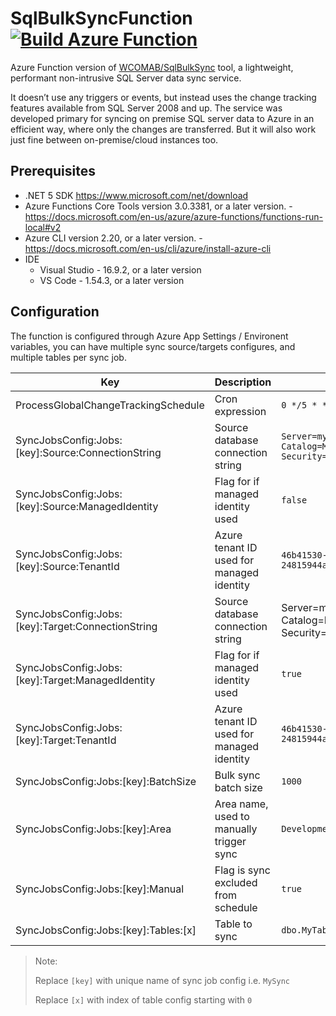 # SqlBulkSyncFunction [![Build Azure Function](https://github.com/WCOMAB/SqlBulkSyncFunction/actions/workflows/build.yml/badge.svg?branch=main)](https://github.com/WCOMAB/SqlBulkSyncFunction/actions/workflows/build.yml)

Azure Function version of [WCOMAB/SqlBulkSync](https://github.com/WCOMAB/SqlBulkSync) tool, a lightweight, performant non-intrusive SQL Server data sync service.

It doesn’t use any triggers or events, but instead uses the change tracking features available from SQL Server 2008 and up.
The service was developed primary for syncing on premise SQL server data to Azure in an efficient way, where only the changes are transferred. But it will also work just fine between on-premise/cloud instances too.

## Prerequisites

- .NET 5 SDK  https://www.microsoft.com/net/download
- Azure Functions Core Tools version 3.0.3381, or a later version. - https://docs.microsoft.com/en-us/azure/azure-functions/functions-run-local#v2
- Azure CLI version 2.20, or a later version. - https://docs.microsoft.com/en-us/cli/azure/install-azure-cli
- IDE
  - Visual Studio - 16.9.2, or a later version
  - VS Code - 1.54.3, or a later version

## Configuration

The function is configured through Azure App Settings / Environent variables, you can have multiple sync source/targets configures, and multiple tables per sync job.

| Key                                               | Description                               | Example                                                                      |
|---------------------------------------------------|-------------------------------------------|------------------------------------------------------------------------------|
| ProcessGlobalChangeTrackingSchedule               | Cron expression                           | `0 */5 * * * *`                                                              |
| SyncJobsConfig:Jobs:[key]:Source:ConnectionString | Source database connection string         | `Server=my.dbserver.net;Initial Catalog=MySourceDb;Integrated Security=True` |
| SyncJobsConfig:Jobs:[key]:Source:ManagedIdentity  | Flag for if managed identity used         | `false`                                                                      |
| SyncJobsConfig:Jobs:[key]:Source:TenantId         | Azure tenant ID used for managed identity | `46b41530-1e0d-4403-b815-24815944aa6a`                                       |
| SyncJobsConfig:Jobs:[key]:Target:ConnectionString | Source database connection string         | Server=my.dbserver.net;Initial Catalog=MySourceDb;Integrated Security=True   |
| SyncJobsConfig:Jobs:[key]:Target:ManagedIdentity  | Flag for if managed identity used         | `true`                                                                       |
| SyncJobsConfig:Jobs:[key]:Target:TenantId         | Azure tenant ID used for managed identity | `46b41530-1e0d-4403-b815-24815944aa6a`                                       |
| SyncJobsConfig:Jobs:[key]:BatchSize               | Bulk sync batch size                      | `1000`                                                                       |
| SyncJobsConfig:Jobs:[key]:Area                    | Area name, used to manually trigger sync  | `Development`                                                                |
| SyncJobsConfig:Jobs:[key]:Manual                  | Flag is sync excluded from schedule       | `true`                                                                       |
| SyncJobsConfig:Jobs:[key]:Tables:[x]              | Table to sync                             | `dbo.MyTable`                                                                |

> Note:
>
> Replace `[key]` with unique name of sync job config i.e. `MySync`
>
> Replace `[x]` with index of table config starting with `0`
